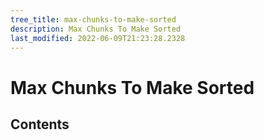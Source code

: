 ```yaml
---
tree_title: max-chunks-to-make-sorted
description: Max Chunks To Make Sorted
last_modified: 2022-06-09T21:23:28.2328
---
```


# Max Chunks To Make Sorted

## Contents
